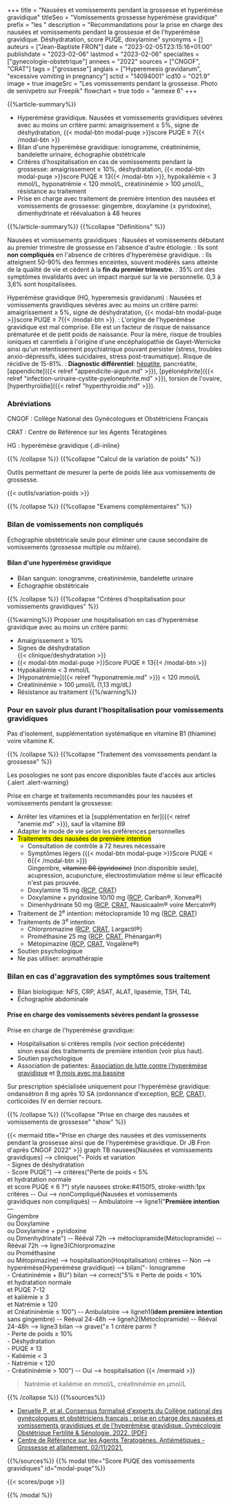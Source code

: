 +++
title = "Nausées et vomissements pendant la grossesse et hyperémèse gravidique"
titleSeo = "Vomissements grossesse hyperémèse gravidique"
prefix = "les "
description = "Recommandations pour la prise en charge des nausées et vomissements pendant la grossesse et de l'hyperémèse gravidique. Déshydratation, score PUQE, doxylamine"
synonyms = []
auteurs = ["Jean-Baptiste FRON"]
date = "2023-02-05T23:15:16+01:00"
publishdate = "2023-02-06"
lastmod = "2023-02-06"
specialites = ["gynecologie-obstetrique"]
annees = "2022"
sources = ["CNGOF", "CRAT"]
tags = ["grossesse"]
anglais = ["Hyperemesis gravidarum", "excessive vomiting in pregnancy"]
sctid = "14094001"
icd10 = "O21.9"
image = true
imageSrc = "Les vomissements pendant la grossesse. Photo de senivpetro sur Freepik"
flowchart = true
todo = "annexe 6"
+++

{{%article-summary%}}

- Hyperémèse gravidique. Nausées et vomissements gravidiques sévères avec au moins un critère parmi: amaigrissement ≥ 5%, signe de déshydratation, {{< modal-btn modal-puqe >}}score PUQE ≥ 7{{< /modal-btn >}}
- Bilan d'une hyperémèse gravidique: ionogramme, créatininémie, bandelette urinaire, échographie obstétricale
- Critères d'hospitalisation en cas de vomissements pendant la grossesse: amaigrissement ≥ 10%, déshydratation, {{< modal-btn modal-puqe >}}score PUQE ≥ 13{{< /modal-btn >}}, hypokaliémie < 3 mmol/L, hyponatrémie < 120 mmol/L, créatininémie > 100 µmol/L, résistance au traitement
- Prise en charge avec traitement de première intention des nausées et vomissements de grossesse: gingembre, doxylamine (± pyridoxine), dimenhydrinate et réévaluation à 48 heures

{{%/article-summary%}}
{{%collapse "Définitions" %}}

Nausées et vomissements gravidiques
: Nausées et vomissements débutant au premier trimestre de grossesse en l'absence d'autre étiologie.
: Ils sont **non compliqués** en l'absence de critères d'hyperémèse gravidique.
: Ils atteignent 50-90% des femmes enceintes, souvent modérés sans atteinte de la qualité de vie et cèdent à la **fin du premier trimestre**.
: 35% ont des symptômes invalidants avec un impact marqué sur la vie personnelle. 0,3 à 3,6% sont hospitalisées.

Hyperémèse gravidique (HG, hyperemesis gravidarum)
: Nausées et vomissements gravidiques sévères avec au moins un critère parmi: amaigrissement ≥ 5%, signe de déshydratation, {{< modal-btn modal-puqe >}}score PUQE ≥ 7{{< /modal-btn >}}.
: L'origine de l'hyperémèse gravidique est mal comprise. Elle est un facteur de risque de naissance prématurée et de petit poids de naissance. Pour la mère, risque de troubles ioniques et carentiels à l'origine d'une encéphalopathie de Gayet-Wernicke ainsi qu'un retentissement psychiatrique pouvant persister (stress, troubles anxio-dépressifs, idées suicidaires, stress post-traumatique). Risque de récidive de 15-81%.
: **Diagnostic différentiel**: [hépatite](/tags/hepatite/), pancréatite, [appendicite]({{< relref "appendicite-aigue.md" >}}), [pyélonéphrite]({{< relref "infection-urinaire-cystite-pyelonephrite.md" >}}), torsion de l'ovaire, [hyperthyroïdie]({{< relref "hyperthyroidie.md" >}}).

### Abréviations

CNGOF
: Collège National des Gynécologues et Obstétriciens Français

CRAT
: Centre de Référence sur les Agents Tératogènes

HG
: hyperémèse gravidique
{.dl-inline}

{{% /collapse %}}
{{%collapse "Calcul de la variation de poids" %}}

Outils permettant de mesurer la perte de poids liée aux vomissements de grossesse.

{{< outils/variation-poids >}}

{{% /collapse %}}
{{%collapse "Examens complémentaires" %}}

### Bilan de vomissements non compliqués

Échographie obstétricale seule pour éliminer une cause secondaire de vomissements (grossesse multiple ou môlaire).

#### Bilan d'une hyperémèse gravidique

- Bilan sanguin: ionogramme, créatininémie, bandelette urinaire
- Échographie obstétricale

{{% /collapse %}}
{{%collapse "Critères d'hospitalisation pour vomissements gravidiques" %}}

{{%warning%}}
Proposer une hospitalisation en cas d'hyperémèse gravidique avec au moins un critère parmi:

- Amaigrissement ≥ 10%
- Signes de déshydratation  
  {{< clinique/deshydratation >}}
- {{< modal-btn modal-puqe >}}Score PUQE ≥ 13{{< /modal-btn >}}
- Hypokaliémie < 3 mmol/L
- [Hyponatrémie]({{< relref "hyponatremie.md" >}}) < 120 mmol/L
- Créatininémie > 100 µmol/L (1,13 mg/dL)
- Résistance au traitement
{{%/warning%}}

### Pour en savoir plus durant l'hospitalisation pour vomissements gravidiques

Pas d'isolement, supplémentation systématique en vitamine B1 (thiamine) voire vitamine K.

{{% /collapse %}}
{{%collapse "Traitement des vomissements pendant la grossesse" %}}

Les posologies ne sont pas encore disponibles faute d'accès aux articles
{.alert .alert-warning}

Prise en charge et traitements recommandés pour les nausées et vomissements pendant la grossesse:

- Arrêter les vitamines et la [supplémentation en fer]({{< relref "anemie.md" >}}), sauf la vitamine B9
- Adapter le mode de vie selon les préférences personnelles
- <mark>Traitements des nausées de première intention</mark>
  - Consultation de contrôle à 72 heures nécessaire
  - Symptômes légers ({{< modal-btn modal-puqe >}}Score PUQE < 6{{< /modal-btn >}})  
    Gingembre, ~~vitamine B6 (pyridoxine)~~ (non disponible seule), acupression, acupuncture, électrostimulation même si leur efficacité n'est pas prouvée.
  - Doxylamine 15 mg ([RCP](https://base-donnees-publique.medicaments.gouv.fr/affichageDoc.php?specid=64741955&typedoc=R), [CRAT](http://le-crat.fr/articleSearch.php?id_groupe=12))
  - Doxylamine + pyridoxine 10/10 mg ([RCP](https://base-donnees-publique.medicaments.gouv.fr/affichageDoc.php?specid=61447165&typedoc=R), Cariban®, Xonvea®)
  - Dimenhydrinate 50 mg ([RCP](https://base-donnees-publique.medicaments.gouv.fr/affichageDoc.php?specid=60173964&typedoc=R), [CRAT](http://le-crat.fr/articleSearchSaisie.php?recherche=Dimenhydrinate), Nausicaalm® voire Mercalm®)
- Traitement de 2<sup>e</sup> intention: métoclopramide 10 mg ([RCP](https://base-donnees-publique.medicaments.gouv.fr/affichageDoc.php?specid=63177843&typedoc=R), [CRAT](http://le-crat.fr/spip.php?page=article&id_article=57))
- Traitements de 3<sup>e</sup> intention
  - Chlorpromazine ([RCP](https://base-donnees-publique.medicaments.gouv.fr/affichageDoc.php?specid=65676987&typedoc=R), [CRAT](http://le-crat.fr/spip.php?page=article&id_article=116), Largactil®)
  - Prométhasine 25 mg ([RCP](https://base-donnees-publique.medicaments.gouv.fr/affichageDoc.php?specid=69764032&typedoc=R), [CRAT](http://le-crat.fr/spip.php?page=article&id_article=213), Phénargan®)
  - Métopimazine ([RCP](https://base-donnees-publique.medicaments.gouv.fr/affichageDoc.php?specid=69503737&typedoc=R), [CRAT](http://le-crat.fr/spip.php?page=article&id_article=58), Vogalène®)
- Soutien psychologique
- Ne pas utiliser: aromathérapie

### Bilan en cas d'aggravation des symptômes sous traitement

- Bilan biologique: NFS, CRP, ASAT, ALAT, lipasémie, TSH, T4L
- Échographie abdominale

#### Prise en charge des vomissements sévères pendant la grossesse

Prise en charge de l'hyperémèse gravidique:

- Hospitalisation si critères remplis (voir section précédente)  
  sinon essai des traitements de première intention (voir plus haut).
- Soutien psychologique
- Association de patientes: [Association de lutte contre l'hyperémèse gravidique](https://www.associationhg.fr) et [9 mois avec ma bassine](https://www.facebook.com/9moisavecmabassine/)

Sur prescription spécialisée uniquement pour l'hyperémèse gravidique: ondansétron 8 mg après 10 SA (ordonnance d'exception, [RCP](https://base-donnees-publique.medicaments.gouv.fr/affichageDoc.php?specid=64961378&typedoc=R), [CRAT](http://le-crat.fr/articleSearchSaisie.php?recherche=ondansetron)), corticoïdes IV en dernier recours.

{{% /collapse %}}
{{%collapse "Prise en charge des nausées et vomissements de grossesse" "show" %}}

{{< mermaid title="Prise en charge des nausées et des vomissements pendant la grossesse ainsi que de l'hyperémèse gravidique. Dr JB Fron d'après CNGOF 2022" >}}
graph TB
  nausees[Nausées et vomissements gravidiques] --> clinique("- Poids et variation<br>- Signes de déshydratation<br>- Score PUQE") --> critères("Perte de poids &lt; 5%<br>et hydratation normale<br>et score PUQE ≤ 6 ?")
  style nausees stroke:#4150f5, stroke-width:1px
    critères -- Oui --> nonCompliqué(Nausées et vomissements<br>gravidiques non compliqués) -- Ambulatoire --> ligne1("<b>Première intention</b><br>—<br>Gingembre<br>ou Doxylamine<br>ou Doxylamine + pyridoxine<br>ou Dimenhydrinate") -- Rééval 72h --> métoclopramide(Métoclopramide) -- Rééval 72h --> ligne3(Chlorpromazine<br>ou Prométhasine<br>ou Métopimazine) --> hospitalisation(Hospitalisation)
    critères -- Non --> hyperémèse(Hyperémèse gravidique) --> bilan("- Ionogramme<br>- Créatininémie + BU")
      bilan --> correct("5% ≤ Perte de poids &lt; 10%<br>et hydratation normale<br>et PUQE 7-12<br>et kaliémie ≥ 3<br>et Natrémie ≥ 120<br>et Créatininémie ≤ 100") -- Ambulatoire --> ligneh1(<b>idem première intention</b><br>sans gingembre) -- Rééval 24-48h --> ligneh2(Métoclopramide) -- Rééval 24-48h --> ligne3
      bilan --> grave("≥ 1 critère parmi ?<br>- Perte de poids ≥ 10%<br>- Déshydratation<br>- PUQE ≥ 13<br>- Kaliémie &lt; 3<br>- Natrémie &lt; 120<br>- Créatininémie &gt; 100") -- Oui --> hospitalisation
{{< /mermaid >}}

> Natrémie et kaliémie en mmol/L, créatininémie en µmol/L

{{% /collapse %}}
{{%sources%}}

- [Deruelle P. et al. Consensus formalisé d'experts du Collège national des gynécologues et obstétriciens français : prise en charge des nausées et vomissements gravidiques et de l'hyperémèse gravidique. Gynécologie Obstétrique Fertilité & Sénologie. 2022. (PDF)](https://cngof.fr/app/pdf/RPC//RPC%20DU%20CNGOF/2022/CFE-Nausees-et-vomissements-gravidiques-2022.pdf?x55732)
- [Centre de Référence sur les Agents Tératogènes. Antiémétiques - Grossesse et allaitement. 02/11/2021.](http://le-crat.fr/spip.php?page=article&id_article=133)

{{%/sources%}}
{{% modal title="Score PUQE des vomissements gravidiques" id="modal-puqe"%}}

{{< scores/puqe >}}

{{% /modal %}}
